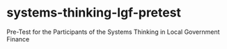 # systems-thinking-lgf-pretest
Pre-Test for the Participants of the Systems Thinking in Local Government Finance
